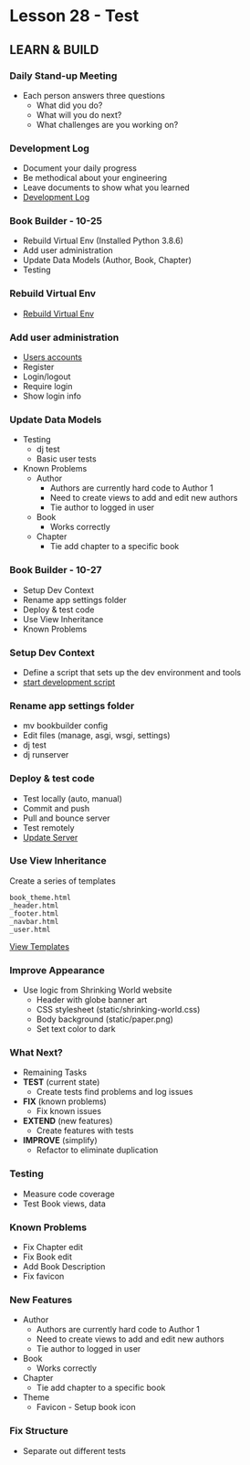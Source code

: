 # Lesson 28 - Test

## LEARN & BUILD

### Daily Stand-up Meeting
* Each person answers three questions
    * What did you do?
    * What will you do next?
    * What challenges are you working on?


### Development Log
* Document your daily progress
* Be methodical about your engineering
* Leave documents to show what you learned
* [Development Log](https://github.com/Mark-Seaman/Book-Builder/blob/master/docs/DevelopmentLog.md)


### Book Builder - 10-25
* Rebuild Virtual Env  (Installed Python 3.8.6)
* Add user administration
* Update Data Models (Author, Book, Chapter)
* Testing


### Rebuild Virtual Env
* [Rebuild Virtual Env](https://github.com/Mark-Seaman/Book-Builder/blob/master/docs/RebuildVenv.md)
    
 
### Add user administration
* [Users accounts](https://github.com/Mark-Seaman/Book-Builder/blob/master/docs/UserAccounts.md)
* Register
* Login/logout
* Require login
* Show login info


### Update Data Models
* Testing
    * dj test
    * Basic user tests
* Known Problems
    * Author
        * Authors are currently hard code to Author 1
        * Need to create views to add and edit new authors
        * Tie author to logged in user
    *  Book
        * Works correctly
    *  Chapter
        * Tie add chapter to a specific book


### Book Builder - 10-27
* Setup Dev Context
* Rename app settings folder
* Deploy & test code
* Use View Inheritance
* Known Problems


### Setup Dev Context
* Define a script that sets up the dev environment and tools
* [start development script](https://github.com/Mark-Seaman/Book-Builder/blob/master/start)


### Rename app settings folder
* mv bookbuilder config
* Edit files (manage, asgi, wsgi, settings)
* dj test
* dj runserver


### Deploy & test code

* Test locally (auto, manual)
* Commit and push
* Pull and bounce server 
* Test remotely
* [Update Server](https://github.com/Mark-Seaman/Book-Builder/blob/master/docs/UpdateServer.md)

    
### Use View Inheritance

Create a series of templates
    
    book_theme.html
    _header.html
    _footer.html
    _navbar.html
    _user.html
    
[View Templates](https://github.com/Mark-Seaman/Book-Builder/blob/master/docs/ViewInheritance.md)


### Improve Appearance
* Use logic from Shrinking World website
    * Header with globe banner art
    * CSS stylesheet (static/shrinking-world.css)
    * Body background (static/paper.png)
    * Set text color to dark
    

### What Next?
* Remaining Tasks
* **TEST**  (current state)
    - Create tests find problems and log issues
* **FIX**  (known problems)
    - Fix known issues
* **EXTEND**  (new features)
    - Create features with tests
* **IMPROVE**  (simplify)
    - Refactor to eliminate duplication


### Testing
* Measure code coverage
* Test Book views, data


### Known Problems
* Fix Chapter edit
* Fix Book edit
* Add Book Description
* Fix favicon


### New Features
* Author
    * Authors are currently hard code to Author 1
    * Need to create views to add and edit new authors
    * Tie author to logged in user
*  Book
    * Works correctly
*  Chapter
    * Tie add chapter to a specific book
* Theme
    * Favicon - Setup book icon


### Fix Structure
* Separate out different tests

